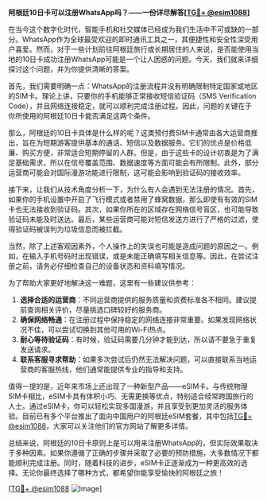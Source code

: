 **阿根廷10日卡可以注册WhatsApp吗？——一份详尽解答[[TG💪+ @esim1088](https://t.me/s/esim1088)]**

在当今这个数字化时代，智能手机和社交媒体已经成为我们生活中不可或缺的一部分。WhatsApp作为全球最受欢迎的即时通讯工具之一，其便捷性和安全性深受用户喜爱。然而，对于一些计划前往阿根廷旅行或长期居住的人来说，是否能使用当地的10日卡成功注册WhatsApp可能是一个让人困惑的问题。今天，我们就来详细探讨这个问题，并为你提供清晰的答案。

首先，我们需要明确一点：WhatsApp的注册流程并没有明确限制特定国家或地区的SIM卡。理论上讲，只要你的手机能够正常接收短信验证码（SMS Verification Code），并且网络连接稳定，就可以顺利完成注册过程。因此，问题的关键在于你所使用的阿根廷10日卡能否满足这两个条件。

那么，阿根廷的10日卡具体是什么样的呢？这类预付费SIM卡通常由各大运营商推出，旨在为短期游客提供基本的通话、短信以及数据服务。它们的优点是价格低廉、购买方便，非常适合短期停留的人群。但是，由于这些卡的设计初衷是为了满足基础需求，所以在信号覆盖范围、数据速度等方面可能会有所限制。此外，部分运营商可能会对国际漫游功能进行限制，这可能会影响到验证码的接收效率。

接下来，让我们从技术角度分析一下，为什么有人会遇到无法注册的情况。首先，如果你的手机设置中开启了飞行模式或者禁用了蜂窝数据，那么即使有有效的SIM卡也无法接收到验证码。其次，如果你所在的区域存在网络信号盲区，也可能导致验证码未能及时送达。最后，某些运营商可能对短信发送方进行了严格的过滤，使得验证码被误判为垃圾信息而被拦截。

当然，除了上述客观因素外，个人操作上的失误也可能是造成问题的原因之一。例如，在输入手机号码时出现错误，或是未能正确填写相关信息等。因此，在尝试注册之前，请务必仔细检查自己的设备状态和资料填写情况。

为了帮助大家更好地解决这一难题，这里有一些建议供参考：

1. **选择合适的运营商**：不同运营商提供的服务质量和资费标准各不相同。建议提前查询相关评价，尽量挑选口碑较好的服务商。
2. **确保网络畅通**：在注册过程中保持稳定的网络连接非常重要。如果发现网络状况不佳，可以尝试切换到其他可用的Wi-Fi热点。
3. **耐心等待验证码**：有时候，验证码需要几分钟才能到达，所以请不要急于重复发送请求。
4. **联系客服寻求帮助**：如果多次尝试后仍然无法解决问题，可以直接联系当地运营商的客服热线，他们通常能提供专业的指导和支持。

值得一提的是，近年来市场上还出现了一种新型产品——eSIM卡。与传统物理SIM卡相比，eSIM卡具有体积小巧、无需更换等优点，特别适合经常跨国旅行的人士。通过eSIM卡，你可以轻松实现多国漫游，并且享受到更加灵活的服务体验。目前已有多个平台推出了面向中国用户的阿根廷eSIM套餐，其中包括[TG💪+ @esim1088](https://t.me/s/esim1088)，大家可以关注他们的官方网站了解更多详情。

总结来说，阿根廷的10日卡原则上是可以用来注册WhatsApp的，但实际效果取决于多种因素。如果你遵循了正确的步骤并采取了必要的预防措施，大多数情况下都能顺利完成注册。同时，随着科技的进步，eSIM卡正逐渐成为一种更高效的选择。无论你最终选择了哪种方式，都希望你能享受愉快的阿根廷之旅！

[[TG💪+ @esim1088](https://t.me/s/esim1088) ![Image](https://i.postimg.cc/4NQfJmqS/Snipaste-2025-05-13-00-14-12.png)]